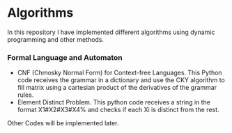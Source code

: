 # Algorithms

In this repository I have implemented different algorithms using dynamic programming and other methods.

### Formal Language and Automaton

+ CNF (Chmosky Normal Form) for Context-free Languages. This Python code receives the grammar in a dictionary and use the CKY algorithm to fill matrix using a cartesian product of the derivatives of the grammar rules.
+ Element Distinct Problem. This python code receives a string in the format X1#X2#X3#X4% and checks if each Xi is distinct from the rest.
  
Other Codes will be implemented later.
